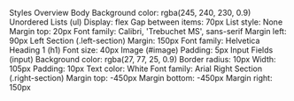 Styles Overview
Body
Background color: rgba(245, 240, 230, 0.9)
Unordered Lists (ul)
Display: flex
Gap between items: 70px
List style: None
Margin top: 20px
Font family: Calibri, 'Trebuchet MS', sans-serif
Margin left: 90px
Left Section (.left-section)
Margin: 150px
Font family: Helvetica
Heading 1 (h1)
Font size: 40px
Image (#image)
Padding: 5px
Input Fields (input)
Background color: rgba(27, 77, 25, 0.9)
Border radius: 10px
Width: 105px
Padding: 10px
Text color: White
Font family: Arial
Right Section (.right-section)
Margin top: -450px
Margin bottom: -450px
Margin right: 150px
